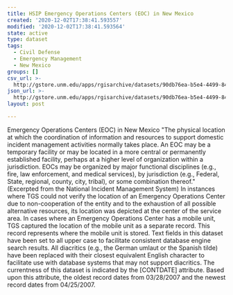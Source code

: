 ```yaml
---
title: HSIP Emergency Operations Centers (EOC) in New Mexico
created: '2020-12-02T17:38:41.593557'
modified: '2020-12-02T17:38:41.593564'
state: active
type: dataset
tags:
  - Civil Defense
  - Emergency Management
  - New Mexico
groups: []
csv_url: >-
  http://gstore.unm.edu/apps/rgisarchive/datasets/90db76ea-b5e4-4499-8482-afc671f2fb45/2007_07_26_nm_eoc.derived.csv
json_url: >-
  http://gstore.unm.edu/apps/rgisarchive/datasets/90db76ea-b5e4-4499-8482-afc671f2fb45/2007_07_26_nm_eoc.derived.json
layout: post

---
```

 Emergency Operations Centers (EOC) in New Mexico "The physical location at
				which the coordination of information and resources to support domestic incident
				management activities normally takes place. An EOC may be a temporary facility or
				may be located in a more central or permanently established facility, perhaps at a
				higher level of organization within a jurisdiction. EOCs may be organized by major
				functional disciplines (e.g., fire, law enforcement, and medical services), by
				jurisdiction (e.g., Federal, State, regional, county, city, tribal), or some
				combination thereof." (Excerpted from the National Incident Management System) In
				instances where TGS could not verify the location of an Emergency Operations Center
				due to non-cooperation of the entity and to the exhaustion of all possible
				alternative resources, its location was depicted at the center of the service area.
				In cases where an Emergency Operations Center has a mobile unit, TGS captured the
				location of the mobile unit as a separate record. This record represents where the
				mobile unit is stored. Text fields in this dataset have been set to all upper case
				to facilitate consistent database engine search results. All diacritics (e.g., the
				German umlaut or the Spanish tilde) have been replaced with their closest equivalent
				English character to facilitate use with database systems that may not support
				diacritics. The currentness of this dataset is indicated by the [CONTDATE]
				attribute. Based upon this attribute, the oldest record dates from 03/28/2007 and
				the newest record dates from 04/25/2007. 
